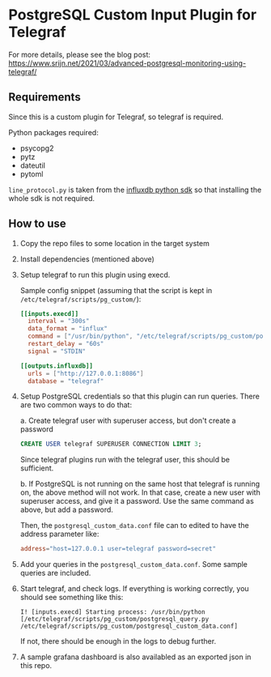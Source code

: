 # PostgreSQL Custom Input Plugin for Telegraf

For more details, please see the blog post: https://www.srijn.net/2021/03/advanced-postgresql-monitoring-using-telegraf/

## Requirements

Since this is a custom plugin for Telegraf, so telegraf is required.

Python packages required:

- psycopg2
- pytz
- dateutil
- pytoml

`line_protocol.py` is taken from the [influxdb python
sdk](https://github.com/influxdata/influxdb-python) so that installing the whole
sdk is not required.

## How to use

1. Copy the repo files to some location in the target system
2. Install dependencies (mentioned above)
3. Setup telegraf to run this plugin using execd.

   Sample config snippet (assuming that the script is kept in
   `/etc/telegraf/scripts/pg_custom/`):

   ``` toml
   [[inputs.execd]]
     interval = "300s"
     data_format = "influx"
     command = ["/usr/bin/python", "/etc/telegraf/scripts/pg_custom/postgresql_query.py", "/etc/telegraf/scripts/pg_custom/postgresql_custom_data.conf"]
     restart_delay = "60s"
     signal = "STDIN"

   [[outputs.influxdb]]
     urls = ["http://127.0.0.1:8086"]
     database = "telegraf"
   ```

4. Setup PostgreSQL credentials so that this plugin can run queries. There are
   two common ways to do that:

   a. Create telegraf user with superuser access, but don't create a password

   ```sql
   CREATE USER telegraf SUPERUSER CONNECTION LIMIT 3;
   ```

   Since telegraf plugins run with the telegraf user, this should be sufficient.

   b. If PostgreSQL is not running on the same host that telegraf is running on,
   the above method will not work. In that case, create a new user with
   superuser access, and give it a password. Use the same command as above, but
   add a password.

   Then, the `postgresql_custom_data.conf` file can to edited to have the
   address parameter like:

   ```toml
   address="host=127.0.0.1 user=telegraf password=secret"
   ```

5. Add your queries in the `postgresql_custom_data.conf`. Some sample queries
   are included.

6. Start telegraf, and check logs. If everything is working correctly, you
   should see something like this:

   ```
   I! [inputs.execd] Starting process: /usr/bin/python [/etc/telegraf/scripts/pg_custom/postgresql_query.py /etc/telegraf/scripts/pg_custom/postgresql_custom_data.conf]
   ```

   If not, there should be enough in the logs to debug further.

7. A sample grafana dashboard is also availabled as an exported json in this repo.

